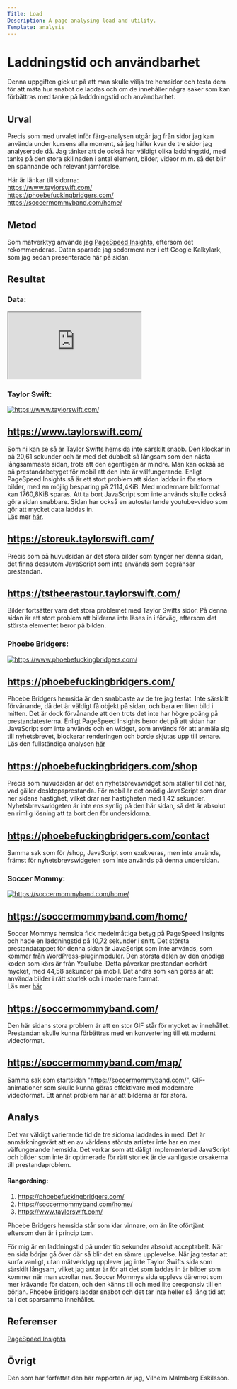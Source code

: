 ```yaml
---
Title: Load
Description: A page analysing load and utility.
Template: analysis
---
```


Laddningstid och användbarhet
=======================

Denna uppgiften gick ut på att man skulle välja tre hemsidor och testa dem för att mäta hur snabbt de laddas och om de innehåller några saker som kan förbättras med tanke på ladddningstid och användbarhet. 


Urval
-----------------------

Precis som med urvalet inför färg-analysen utgår jag från sidor jag kan använda under kursens alla moment, så jag håller kvar de tre sidor jag analyserade då. Jag tänker att de också har väldigt olika laddningstid, med tanke på den stora skillnaden i antal element, bilder, videor m.m. så det blir en spännande och relevant jämförelse. 

Här är länkar till sidorna:  
https://www.taylorswift.com/  
https://phoebefuckingbridgers.com/  
https://soccermommyband.com/home/


Metod
-----------------------

Som mätverktyg använde jag [PageSpeed Insights](https://pagespeed.web.dev/), eftersom det rekommenderas. Datan sparade jag sedermera ner i ett Google Kalkylark, som jag sedan presenterade här på sidan.

Resultat
-----------------------

### Data:  
<iframe class="data-iframe" src="https://docs.google.com/spreadsheets/d/e/2PACX-1vTQx6XNi27wsNcmrMgw5kYXrprCtXCDYYZzOKyl1dRDIBVXXnEe8vaB8hHLS0-0ZX3YbD3EH5kdR2gb/pubhtml?gid=0&amp;single=true&amp;widget=true&amp;headers=false"></iframe>

### Taylor Swift: 
 

<a href="%assets_url%/img/taylor.png"><img src="%assets_url%/img/taylor.png" alt="https://www.taylorswift.com/" class="analysis-img"></a>

## https://www.taylorswift.com/
Som ni kan se så är Taylor Swifts hemsida inte särskilt snabb. Den klockar in på 20,61 sekunder och är med det dubbelt så långsam som den nästa långsammaste sidan, trots att den egentligen är mindre. Man kan också se på prestandabetyget för mobil att den inte är välfungerande. Enligt PageSpeed Insights så är ett stort problem att sidan laddar in för stora bilder, med en möjlig besparing på 2114,4KiB. Med modernare bildformat kan 1760,8KiB sparas. Att ta bort JavaScript som inte används skulle också göra sidan snabbare. Sidan har också en autostartande youtube-video som gör att mycket data laddas in.  
Läs mer [här](https://pagespeed.web.dev/analysis/https-www-taylorswift-com/ehdqxfrr1m?form_factor=desktop).  

## https://storeuk.taylorswift.com/
Precis som på huvudsidan är det stora bilder som tynger ner denna sidan, det finns dessutom JavaScript som inte används som begränsar prestandan.

## https://tstheerastour.taylorswift.com/
Bilder fortsätter vara det stora problemet med Taylor Swifts sidor. På denna sidan är ett stort problem att bilderna inte läses in i förväg, eftersom det största elementet beror på bilden.


### Phoebe Bridgers: 


<a href="%assets_url%/img/phoebe.png"><img src="%assets_url%/img/phoebe.png" alt="https://www.phoebefuckingbridgers.com/" class="analysis-img"></a>


## https://phoebefuckingbridgers.com/
Phoebe Bridgers hemsida är den snabbaste av de tre jag testat. Inte särskilt förvånande, då det är väldigt få objekt på sidan, och bara en liten bild i mitten. Det är dock förvånande att den trots det inte har högre poäng på prestandatesterna. Enligt PageSpeed Insights beror det på att sidan har JavaScript som inte används och en widget, som används för att anmäla sig till nyhetsbrevet, blockerar renderingen och borde skjutas upp till senare.  
Läs den fullständiga analysen [här](https://pagespeed.web.dev/analysis/https-phoebefuckingbridgers-com/pjq1d6q011?form_factor=desktop)

## https://phoebefuckingbridgers.com/shop
Precis som huvudsidan är det en nyhetsbrevswidget som ställer till det här, vad gäller desktopsprestanda. För mobil är det onödig JavaScript som drar ner sidans hastighet, vilket drar ner hastigheten med 1,42 sekunder. Nyhetsbrevswidgeten är inte ens synlig på den här sidan, så det är absolut en rimlig lösning att ta bort den för undersidorna.


## https://phoebefuckingbridgers.com/contact
Samma sak som för /shop, JavaScript som exekveras, men inte används, främst för nyhetsbrevswidgeten som inte används på denna undersidan. 


### Soccer Mommy: 


<a href="%assets_url%/img/soccermommy.png"><img src="%assets_url%/img/soccermommy.png" alt="https://soccermommyband.com/home/" class="analysis-img"></a>

## https://soccermommyband.com/home/
Soccer Mommys hemsida fick medelmåttiga betyg på PageSpeed Insights och hade en laddningstid på 10,72 sekunder i snitt. Det största prestandatappet för denna sidan är JavaScript som inte används, som kommer från WordPress-pluginmoduler. Den största delen av den onödiga koden som körs är från YouTube. Detta påverkar prestandan oerhört mycket, med 44,58 sekunder på mobil. Det andra som kan göras är att använda bilder i rätt storlek och i modernare format.  
Läs mer [här](https://pagespeed.web.dev/analysis/https-soccermommyband-com-home/kq2lx3ms6i?form_factor=desktop)

## https://soccermommyband.com/
Den här sidans stora problem är att en stor GIF står för mycket av innehållet. Prestandan skulle kunna förbättras med en konvertering till ett modernt videoformat.

## https://soccermommyband.com/map/
Samma sak som startsidan "https://soccermommyband.com/", GIF-animationer som skulle kunna göras effektivare med modernare videoformat. Ett annat problem här är att bilderna är för stora.

Analys
-----------------------

Det var väldigt varierande tid de tre sidorna laddades in med. Det är anmärkningsvärt att en av världens största artister inte har en mer välfungerande hemsida. Det verkar som att dåligt implementerad JavaScript och bilder som inte är optimerade för rätt storlek är de vanligaste orsakerna till prestandaproblem.

#### Rangordning: 

1. https://phoebefuckingbridgers.com/  
2. https://soccermommyband.com/home/
3. https://www.taylorswift.com/

Phoebe Bridgers hemsida står som klar vinnare, om än lite oförtjänt eftersom den är i princip tom.

För mig är en laddningstid på under tio sekunder absolut acceptabelt. När en sida börjar gå över där så blir det en sämre upplevelse. När jag testar att surfa vanligt, utan mätverktyg upplever jag inte Taylor Swifts sida som särskilt långsam, vilket jag antar är för att det som laddas in är bilder som kommer när man scrollar ner. Soccer Mommys sida upplevs däremot som mer krävande för datorn, och den känns till och med lite oresponsiv till en början. Phoebe Bridgers laddar snabbt och det tar inte heller så lång tid att ta i det sparsamma innehållet.

Referenser
-----------------------

[PageSpeed Insights](https://pagespeed.web.dev/)

Övrigt
-----------------------

Den som har författat den här rapporten är jag, Vilhelm Malmberg Eskilsson.
